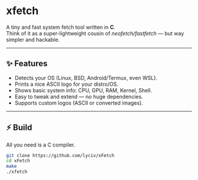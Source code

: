 # xfetch

A tiny and fast system fetch tool written in **C**.  
Think of it as a super-lightweight cousin of *neofetch/fastfetch* — but way simpler and hackable.

---

## ✨ Features
- Detects your OS (Linux, BSD, Android/Termux, even WSL).
- Prints a nice ASCII logo for your distro/OS.
- Shows basic system info: CPU, GPU, RAM, Kernel, Shell.
- Easy to tweak and extend — no huge dependencies.
- Supports custom logos (ASCII or converted images).

---

## ⚡ Build
All you need is a C compiler.

```bash
git clone https://github.com/lyciv/xFetch
cd xFetch
make
./xfetch
